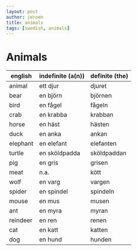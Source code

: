 ```yaml
---
layout: post
author: jeroen
title: animals
tags: [swedish, animals]
---
```


# Animals

| english | indefinite (a(n)) | definite (the) |
| ------- | ----------------- | -------------- |
| animal | ett djur | djuret |
| bear | en björn | björnen |
| bird | en fågel | fågeln |
| crab | en krabba | krabban |
| horse | en häst | hästen |
| duck | en anka | ankan |
| elephant | en elefant | elefanten |
| turtle | en sköldpadda | sköldpaddan |
| pig | en gris | grisen |
| meat | n.a. | kött |
| wolf | en varg | vargen |
| spider | en spindel | spindeln |
| mouse | en mus | musen |
| ant | en myra | myran |
| reindeer | en ren | renen |
| cat | en katt | katten |
| dog | en hund | hunden |
